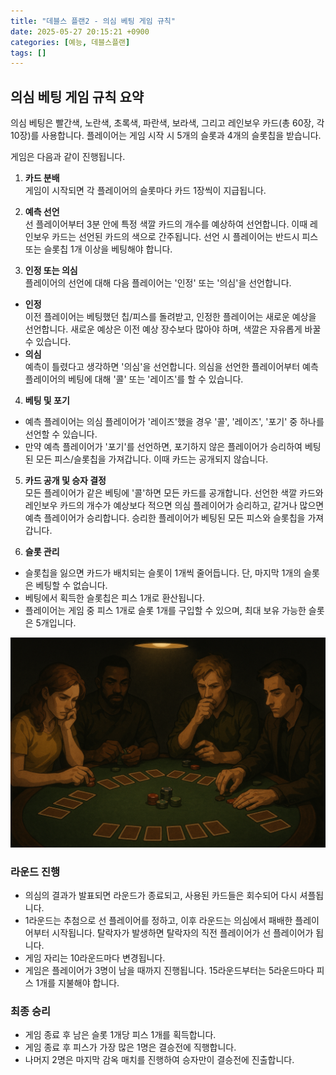 ```yaml
---
title: "데블스 플랜2 - 의심 베팅 게임 규칙"
date: 2025-05-27 20:15:21 +0900
categories: [예능, 데블스플랜]
tags: []
---
```


## 의심 베팅 게임 규칙 요약
의심 베팅은 빨간색, 노란색, 초록색, 파란색, 보라색, 그리고 레인보우 카드(총 60장, 각 10장)를 사용합니다. 플레이어는 게임 시작 시 5개의 슬롯과 4개의 슬롯칩을 받습니다.

게임은 다음과 같이 진행됩니다.

1. **카드 분배**  
  게임이 시작되면 각 플레이어의 슬롯마다 카드 1장씩이 지급됩니다.

2. **예측 선언**  
  선 플레이어부터 3분 안에 특정 색깔 카드의 개수를 예상하여 선언합니다. 이때 레인보우 카드는 선언된 카드의 색으로 간주됩니다. 선언 시 플레이어는 반드시 피스 또는 슬롯칩 1개 이상을 베팅해야 합니다.

3. **인정 또는 의심**  
  플레이어의 선언에 대해 다음 플레이어는 '인정' 또는 '의심'을 선언합니다.
  - **인정**  
    이전 플레이어는 베팅했던 칩/피스를 돌려받고, 인정한 플레이어는 새로운 예상을 선언합니다. 새로운 예상은 이전 예상 장수보다 많아야 하며, 색깔은 자유롭게 바꿀 수 있습니다.
  - **의심**  
    예측이 틀렸다고 생각하면 '의심'을 선언합니다. 의심을 선언한 플레이어부터 예측 플레이어의 베팅에 대해 '콜' 또는 '레이즈'를 할 수 있습니다.

4. **베팅 및 포기**  
  - 예측 플레이어는 의심 플레이어가 '레이즈'했을 경우 '콜', '레이즈', '포기' 중 하나를 선언할 수 있습니다.
  - 만약 예측 플레이어가 '포기'를 선언하면, 포기하지 않은 플레이어가 승리하여 베팅된 모든 피스/슬롯칩을 가져갑니다. 이때 카드는 공개되지 않습니다.

5. **카드 공개 및 승자 결정**  
  모든 플레이어가 같은 베팅에 '콜'하면 모든 카드를 공개합니다. 선언한 색깔 카드와 레인보우 카드의 개수가 예상보다 적으면 의심 플레이어가 승리하고, 같거나 많으면 예측 플레이어가 승리합니다. 승리한 플레이어가 베팅된 모든 피스와 슬롯칩을 가져갑니다.

6. **슬롯 관리**  
  - 슬롯칩을 잃으면 카드가 배치되는 슬롯이 1개씩 줄어듭니다. 단, 마지막 1개의 슬롯은 베팅할 수 없습니다.
  - 베팅에서 획득한 슬롯칩은 피스 1개로 환산됩니다.
  - 플레이어는 게임 중 피스 1개로 슬롯 1개를 구입할 수 있으며, 최대 보유 가능한 슬롯은 5개입니다.

![의심 배팅 게임](assets/img/2025-05-27-558abe2e-a515-4b6a-95bb-8dc13642b496/1748344638889.png)

### 라운드 진행

- 의심의 결과가 발표되면 라운드가 종료되고, 사용된 카드들은 회수되어 다시 셔플됩니다.
- 1라운드는 추첨으로 선 플레이어를 정하고, 이후 라운드는 의심에서 패배한 플레이어부터 시작됩니다. 탈락자가 발생하면 탈락자의 직전 플레이어가 선 플레이어가 됩니다.
- 게임 자리는 10라운드마다 변경됩니다.
- 게임은 플레이어가 3명이 남을 때까지 진행됩니다. 15라운드부터는 5라운드마다 피스 1개를 지불해야 합니다.

### 최종 승리

- 게임 종료 후 남은 슬롯 1개당 피스 1개를 획득합니다.
- 게임 종료 후 피스가 가장 많은 1명은 결승전에 직행합니다.
- 나머지 2명은 마지막 감옥 매치를 진행하여 승자만이 결승전에 진출합니다.
